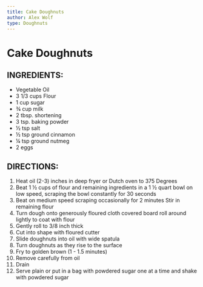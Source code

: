 ```yaml
---
title: Cake Doughnuts
author: Alex Wolf
type: Doughnuts
---
```


# Cake Doughnuts

## INGREDIENTS:

* Vegetable Oil
* 3 1/3 cups Flour
* 1 cup sugar
* ¾ cup milk
* 2 tbsp. shortening
* 3 tsp. baking powder
* ½ tsp salt
* ½ tsp ground cinnamon
* ¼ tsp ground nutmeg
* 2 eggs

## DIRECTIONS:

1.	Heat oil (2-3) inches in deep fryer or Dutch oven to 375 Degrees
2.	Beat 1 ½ cups of flour and remaining ingredients in a 1 ½ quart bowl on low speed, scraping the bowl constantly for 30 seconds
3.	Beat on medium speed scraping occasionally for 2 minutes Stir in remaining flour
4.	Turn dough onto generously floured cloth covered board roll around lightly to coat with flour
5.	Gently roll to 3/8 inch thick
6.	Cut into shape with floured cutter
7.	Slide doughnuts into oil with wide spatula
8.	Turn doughnuts as they rise to the surface
9.	Fry to golden brown (1 -  1.5 minutes)
10.	Remove carefully from oil
11.	Drain
12.	Serve plain or put in a bag with powdered sugar one at a time and shake with powdered sugar

